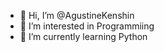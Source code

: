 - 👋 Hi, I’m @AgustineKenshin
- 👀 I’m interested in Programmiing
- 🌱 I’m currently learning Python
<!---
AgustineKenshin/AgustineKenshin is a ✨ special ✨ repository because its `README.md` (this file) appears on your GitHub profile.
You can click the Preview link to take a look at your changes.
--->
